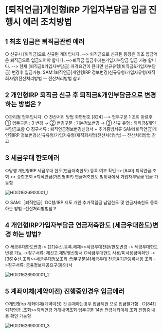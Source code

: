 # [퇴직연금]개인형IRP 가입자부담금 입금 진행시 에러 조치방법
## 1 최초 입금은 퇴직금관련 에러
○ 신규시 [퇴직금]으로 신규된 계좌입니다.
--> 퇴직금으로 신규된 통장은 최초 입금액은 퇴직금으로 입금되어야 합니다.
-->퇴직금 입금후에는가입자부담금 입금 가능 합니다.
--> 현재 [퇴직금&가입자부담금] 자격요건이 된다면 신규유형[퇴직금&가입자부담금] 변경후 입금가능.
SAM:[퇴직연금]개인형IRP 정보변경(신규유형/가입자유형/재직회사명)전산처리방법 -- 전산처리방법 참고
## 2 개인형IRP 퇴직금 신규 후 퇴직금&개인부담금으로 변경 하는 방법은 ?
○관리점 업무입니다.
○ 전산처리 방법
화면번호 [824] --> 업무구분 1 조회 완료후
① 업무구분 : 3 변경 → ② 변경구분 : 기본정보변경 → ③ 신규 유형 : 퇴직금&개인부담금포함
○ 징구서류 : 퇴직연금정보변경신청서 + 추가증빙서류
SAM:[퇴직연금]개인형IRP 정보변경(신규유형/가입자유형/재직회사명)전산처리방법 -- 전산처리방법 참고
## 3 세금우대 한도에러
○당행 개인형IRP 세금우대 한도(연금저축한도) 등록 여부 확인
-> [840] 퇴직연금.조회 >> 종합조회
※퇴직연금(개인형IRP) 연금저축한도 범위내에서 가입자부담금 입금 가능함

![HDID1626900001_1](HDID1626900001_1.jpg)

○ SAM:［퇴직연금］DC형/IRP 제도 개인 추가적립금 납입한도 및 연금저축한도 등록하는 방법 -전산처리방법참고
## 4 개인형IRP가입자부담금 연금저축한도 (세금우대한도)변경 하는 방법?
○ 세금우대한도변경-> [21]수신.등록.해제>>세금우대전환/한도변경 -> 세금우대한도변경 가능
->징구서류: 제신고.재발행신청서
○세금우대한도 사용/미사용금액확인
->[36]수신.조회>>세금우대정보조회 :업무구분[4]세금우대 전금융기관등록내용 조회
->징구서류: 금융정보제공요구(동의)서

![HDID1626900001_2](HDID1626900001_2.jpg)

## 5 계좌이체(계약이전) 진행중인경우 입금에러
○개인형irp 계좌이체(계약이전) 건 존재하는경우 입금제한 으로 입금불가함 .
○[841] 퇴직연금 .조회>>퇴직연금 거래내역조회
업무구분 14번 연금계좌이체 조회 진행중 내용 확인 가능함

![HDID1626900001_3](HDID1626900001_3.jpg)

